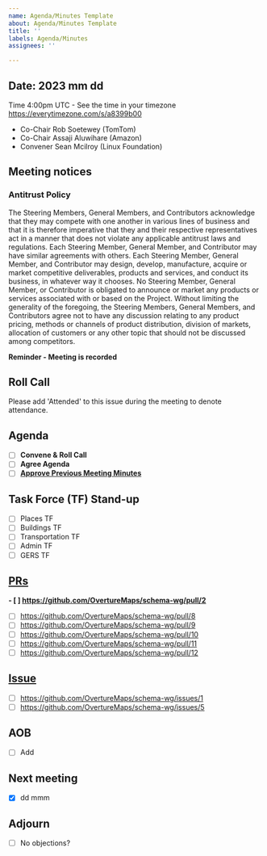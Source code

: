 ```yaml
---
name: Agenda/Minutes Template
about: Agenda/Minutes Template
title: ''
labels: Agenda/Minutes
assignees: ''

---
```


## Date: 2023 mm dd 
Time 4:00pm UTC - See the time in your timezone https://everytimezone.com/s/a8399b00

- Co-Chair Rob Soetewey (TomTom)
- Co-Chair Assaji Aluwihare (Amazon)
- Convener Sean Mcilroy (Linux Foundation)

## Meeting notices

### Antitrust Policy

The Steering Members, General Members, and Contributors acknowledge that they may compete with one another in various lines of business and that it is therefore imperative that they and their respective representatives act in a manner that does not violate any applicable antitrust laws and regulations. Each Steering Member, General Member, and Contributor may have similar agreements with others. Each Steering Member, General Member, and Contributor may design, develop, manufacture, acquire or market competitive deliverables, products and services, and conduct its business, in whatever way it chooses. No Steering Member, General Member, or Contributor is obligated to announce or market any products or services associated with or based on the Project. Without limiting the generality of the foregoing, the Steering Members, General Members, and Contributors agree not to have any discussion relating to any product pricing, methods or channels of product distribution, division of markets, allocation of customers or any other topic that should not be discussed among competitors.

**Reminder - Meeting is recorded**

## Roll Call

Please add 'Attended' to this issue during the meeting to denote attendance.

## Agenda
 - [ ] **Convene & Roll Call**
 - [ ] **Agree Agenda**
 - [ ] **[Approve Previous Meeting Minutes](https://github.com/OvertureMaps/schema-wg/issues?q=is%3Aopen+is%3Aissue+label%3AAgenda%2FMinutes)** 

## Task Force (TF) Stand-up

- [ ] Places TF
- [ ] Buildings TF
- [ ] Transportation TF
- [ ] Admin TF
- [ ] GERS TF

## [PRs](https://github.com/OvertureMaps/schema-wg/pulls) 
**- [ ] https://github.com/OvertureMaps/schema-wg/pull/2**
- [ ] https://github.com/OvertureMaps/schema-wg/pull/8
- [ ] https://github.com/OvertureMaps/schema-wg/pull/9
- [ ] https://github.com/OvertureMaps/schema-wg/pull/10
- [ ] https://github.com/OvertureMaps/schema-wg/pull/11
- [ ] https://github.com/OvertureMaps/schema-wg/pull/12

## [Issue](https://github.com/OvertureMaps/schema-wg/issues) 
- [ ] https://github.com/OvertureMaps/schema-wg/issues/1
- [ ] https://github.com/OvertureMaps/schema-wg/issues/5

## AOB
 - [ ] Add

## Next meeting
- [x] dd mmm

## Adjourn
- [ ] No objections?
